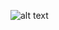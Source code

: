 ![alt text](https://github.com/hritik289/Multi-Vector-DDoS-Detection-using-Advanced-Ensemble-Classifier/blob/main/Images/image.jpg?raw=true)
